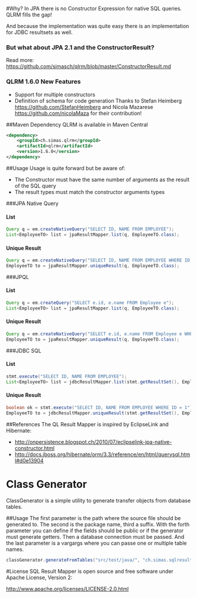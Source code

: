 #Why?
In JPA there is no Constructor Expression for native SQL queries. QLRM fills the gap!

And because the implementation was quite easy there is an implementation for JDBC resultsets as well.

### But what about JPA 2.1 and the ConstructorResult?
Read more: https://github.com/simasch/qlrm/blob/master/ConstructorResult.md

### QLRM 1.6.0 New Features
- Support for multiple constructors
- Definition of schema for code generation
Thanks to Stefan Heimberg https://github.com/StefanHeimberg and Nicola Mazarese https://github.com/nicolaMaza for their contribution!

##Maven Dependency
QLRM is available in Maven Central

```xml
<dependency>
    <groupId>ch.simas.qlrm</groupId>
    <artifactId>qlrm</artifactId>
    <version>1.6.0</version>
</dependency>
```

##Usage
Usage is quite forward but be aware of:
- The Constructor must have the same number of arguments as the result of the SQL query
- The result types must match the constructor arguments types

###JPA Native Query
#### List
```java
Query q = em.createNativeQuery("SELECT ID, NAME FROM EMPLOYEE");
List<EmployeeTO> list = jpaResultMapper.list(q, EmployeeTO.class);
```
#### Unique Result
```java
Query q = em.createNativeQuery("SELECT ID, NAME FROM EMPLOYEE WHERE ID = 1");
EmployeeTO to = jpaResultMapper.uniqueResult(q, EmployeeTO.class);
```
###JPQL
#### List
```java
Query q = em.createQuery("SELECT e.id, e.name FROM Employee e");
List<EmployeeTO> list = jpaResultMapper.list(q, EmployeeTO.class);
```
#### Unique Result
```java
Query q = em.createNativeQuery("SELECT e.id, e.name FROM Employee e WHERE e.id = 1");
EmployeeTO to = jpaResultMapper.uniqueResult(q, EmployeeTO.class);
```

###JDBC SQL
#### List
```java
stmt.execute("SELECT ID, NAME FROM EMPLOYEE");
List<EmployeeTO> list = jdbcResultMapper.list(stmt.getResultSet(), EmployeeTO.class);
```
#### Unique Result
```java
boolean ok = stmt.execute("SELECT ID, NAME FROM EMPLOYEE WHERE ID = 1");
EmployeeTO to = jdbcResultMapper.uniqueResult(stmt.getResultSet(), EmployeeTO.class);
```

##References
The QL Result Mapper is inspired by EclipseLink and Hibernate:
- http://onpersistence.blogspot.ch/2010/07/eclipselink-jpa-native-constructor.html
- http://docs.jboss.org/hibernate/orm/3.3/reference/en/html/querysql.html#d0e13904

# Class Generator
ClassGenerator is a simple utility to generate transfer objects from database tables.

##Usage
The first parameter is the path where the source file should be generated to. The second is the package name, third a suffix.
With the forth parameter you can define if the fields should be public or if the generator must generate getters. 
Then a database connection must be passed. And the last parameter is a vargargs where you can passe one or multiple table names.

```java
classGenerator.generateFromTables("src/test/java/", "ch.simas.sqlresultmapper.to", "TO", false, con, "EMPLOYEE");
```

#License
SQL Result Mapper is open source and free software under Apache License, Version 2:

http://www.apache.org/licenses/LICENSE-2.0.html
